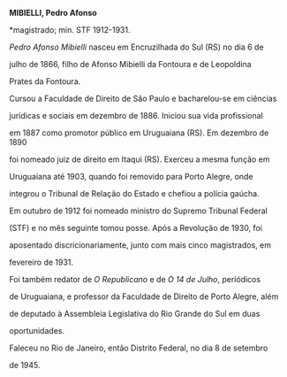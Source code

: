 **MIBIELLI, Pedro Afonso**



\*magistrado; min. STF 1912-1931.



*Pedro Afonso Mibielli* nasceu em Encruzilhada do Sul (RS) no dia 6 de

julho de 1866, filho de Afonso Mibielli da Fontoura e de Leopoldina

Prates da Fontoura.



Cursou a Faculdade de Direito de São Paulo e bacharelou-se em ciências

jurídicas e sociais em dezembro de 1886. Iniciou sua vida profissional

em 1887 como promotor público em Uruguaiana (RS). Em dezembro de 1890

foi nomeado juiz de direito em Itaqui (RS). Exerceu a mesma função em

Uruguaiana até 1903, quando foi removido para Porto Alegre, onde

integrou o Tribunal de Relação do Estado e chefiou a polícia gaúcha.



Em outubro de 1912 foi nomeado ministro do Supremo Tribunal Federal

(STF) e no mês seguinte tomou posse. Após a Revolução de 1930, foi

aposentado discricionariamente, junto com mais cinco magistrados, em

fevereiro de 1931.



Foi também redator de *O Republicano* e de *O 14 de Julho*, periódicos

de Uruguaiana, e professor da Faculdade de Direito de Porto Alegre, além

de deputado à Assembleia Legislativa do Rio Grande do Sul em duas

oportunidades.



Faleceu no Rio de Janeiro, então Distrito Federal, no dia 8 de setembro

de 1945.



